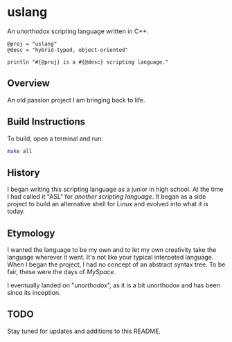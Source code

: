 # uslang

An unorthodox scripting language written in C++.

```uslang
@proj = "uslang"
@desc = "hybrid-typed, object-oriented"

println "#{@proj} is a #{@desc} scripting language."
```

## Overview

An old passion project I am bringing back to life.

## Build Instructions

To build, open a terminal and run:

```bash
make all
```

## History

I began writing this scripting language as a junior in high school. At the time I had called it "ASL" for *another scripting language*.  It began as a side project to build an alternative shell for Linux and evolved into what it is today.

## Etymology

I wanted the language to be my own and to let my own creativity take the language wherever it went. It's not like your typical interpeted language. When I began the project, I had no concept of an abstract syntax tree. To be fair, these were the days of *MySpace*.

I eventually landed on "*unorthodox*", as it is a bit unorthodox and has been since its inception.

## TODO

Stay tuned for updates and additions to this README.
